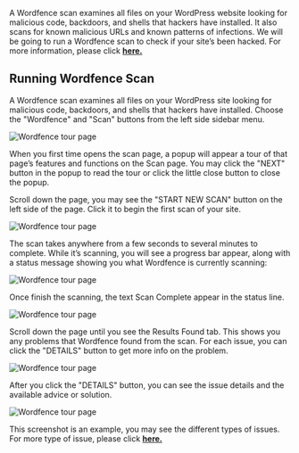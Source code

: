 A Wordfence scan examines all files on your WordPress website looking for malicious code, backdoors, and shells that hackers have installed. It also scans for known malicious URLs and known patterns of infections. We will be going to run a Wordfence scan to check if your site’s been hacked. For more information, please click [**here.**](https://www.wordfence.com/help/scan/)

## Running Wordfence Scan

A Wordfence scan examines all files on your WordPress site looking for malicious code, backdoors, and shells that hackers have installed. Choose the "Wordfence" and "Scan" buttons from the left side sidebar menu.

![Wordfence tour page](https://raw.githubusercontent.com/HKSSY/katacoda-scenarios/main/wordpresssecurity/improve_system_security/image/wordfence_scan_page_tour.png)

When you first time opens the scan page, a popup will appear a tour of that page’s features and functions on the Scan page. You may click the "NEXT" button in the popup to read the tour or click the little close button to close the popup.

Scroll down the page, you may see the "START NEW SCAN" button on the left side of the page. Click it to begin the first scan of your site.

![Wordfence tour page](https://raw.githubusercontent.com/HKSSY/katacoda-scenarios/main/wordpresssecurity/improve_system_security/image/wordfence_start_new_scan.png)

The scan takes anywhere from a few seconds to several minutes to complete. While it’s scanning, you will see a progress bar appear, along with a status message showing you what Wordfence is currently scanning:

![Wordfence tour page](https://raw.githubusercontent.com/HKSSY/katacoda-scenarios/main/wordpresssecurity/improve_system_security/image/wordfence_scan_process.png)

Once finish the scanning, the text Scan Complete appear in the status line.

![Wordfence tour page](https://raw.githubusercontent.com/HKSSY/katacoda-scenarios/main/wordpresssecurity/improve_system_security/image/wordfence_scan_complete.png)

Scroll down the page until you see the Results Found tab. This shows you any problems that Wordfence found from the scan. For each issue, you can click the "DETAILS" button to get more info on the problem.

![Wordfence tour page](https://raw.githubusercontent.com/HKSSY/katacoda-scenarios/main/wordpresssecurity/improve_system_security/image/wordfence_scan_result.png)

After you click the "DETAILS" button, you can see the issue details and the available advice or solution.

![Wordfence tour page](https://raw.githubusercontent.com/HKSSY/katacoda-scenarios/main/wordpresssecurity/improve_system_security/image/wordfence_scan_result_details.png)

This screenshot is an example, you may see the different types of issues. For more type of issue, please click [**here.**](https://www.wordfence.com/help/scan/scan-results/)
